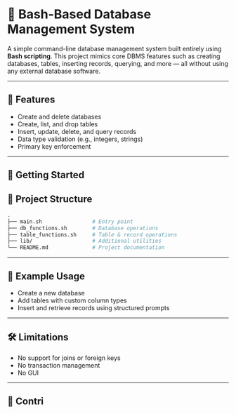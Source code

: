 # 📁 Bash-Based Database Management System

A simple command-line database management system built entirely using **Bash scripting**. This project mimics core DBMS features such as creating databases, tables, inserting records, querying, and more — all without using any external database software.

---

## 📌 Features

- Create and delete databases
- Create, list, and drop tables
- Insert, update, delete, and query records
- Data type validation (e.g., integers, strings)
- Primary key enforcement

---

## 🚀 Getting Started


## 📂 Project Structure

```bash
.
├── main.sh                # Entry point
├── db_functions.sh        # Database operations
├── table_functions.sh     # Table & record operations
├── lib/                   # Additional utilities
└── README.md              # Project documentation
```

---

## 🧪 Example Usage

- Create a new database
- Add tables with custom column types
- Insert and retrieve records using structured prompts

---

## 🛠️ Limitations

- No support for joins or foreign keys
- No transaction management
- No GUI

---

## 🤝 Contri
